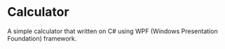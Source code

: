 # Calculator
A simple calculator that written on C# using WPF (Windows Presentation Foundation) framework.
